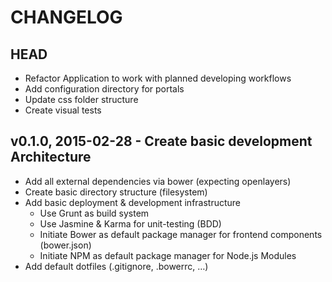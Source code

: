 # CHANGELOG

## HEAD
* Refactor Application to work with planned developing workflows
* Add configuration directory for portals
* Update css folder structure
* Create visual tests

## v0.1.0, 2015-02-28 - Create basic development Architecture
* Add all external dependencies via bower (expecting openlayers)
* Create basic directory structure (filesystem)
* Add basic deployment & development infrastructure
    * Use Grunt as build system
    * Use Jasmine & Karma for unit-testing (BDD)
    * Initiate Bower as default package manager for frontend components (bower.json)
    * Initiate NPM as default package manager for Node.js Modules
* Add default dotfiles (.gitignore, .bowerrc, …)
